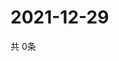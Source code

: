 # 2021-12-29
  共 0条

  <!-- BEGIN -->
  <!-- 最后更新时间Wed Dec 29 2021 05:06:41 GMT+0000 (Coordinated Universal Time) -->
  
  <!-- END -->
  
  